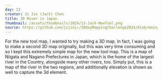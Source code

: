 ```yaml
---
day: 13
creator: Ji Jin (Jack) Chen
title: 3D River in Japan
thumbnail: /assets/thumbnails/2024/13-Jack-NewTool.png
source: https://github.com/jijinjc/30DayMappingChallenge2024/blob/main/New-13.Rmd
---
```


For the new tool map, I wanted to try making a 3D map. In fact, I was going to make a second 3D map originally, but this was very time consuming and so I kept this extremely simple map for the new tool map. This is a map of Niigata and Nagano Prefectures in Japan, which is the home of the largest river in the Country, alongside many other rivers, too. Simply put, this is a map of the river in the two regions, and additionally elevation is shown as well to capture the 3d element.
